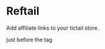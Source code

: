 Reftail
=======

Add affiliate links to your tictail store.

<script src="https://raw.github.com/melpomene/reftail/master/reftail.min.js"></script>

just before the </body> tag